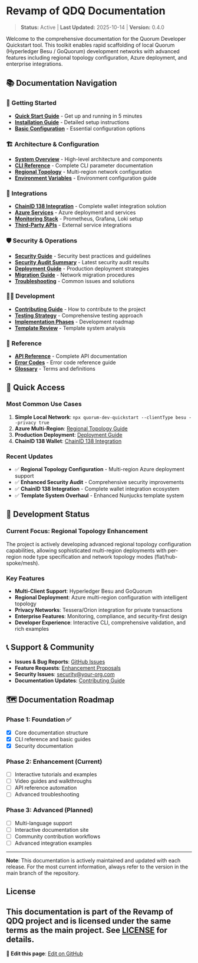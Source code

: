 # Revamp of QDQ Documentation

> **Status:** Active | **Last Updated:** 2025-10-14 | **Version:** 0.4.0

Welcome to the comprehensive documentation for the Quorum Developer Quickstart tool. This toolkit enables rapid scaffolding of local Quorum (Hyperledger Besu / GoQuorum) development networks with advanced features including regional topology configuration, Azure deployment, and enterprise integrations.

## 📚 Documentation Navigation

### 🚀 Getting Started
- **[Quick Start Guide](getting-started/quick-start.md)** - Get up and running in 5 minutes
- **[Installation Guide](getting-started/installation.md)** - Detailed setup instructions
- **[Basic Configuration](getting-started/basic-configuration.md)** - Essential configuration options

### 🏗️ Architecture & Configuration
- **[System Overview](architecture/system-overview.md)** - High-level architecture and components
- **[CLI Reference](configuration/cli-reference.md)** - Complete CLI parameter documentation
- **[Regional Topology](configuration/regional-topology.md)** - Multi-region network configuration
- **[Environment Variables](configuration/environment-variables.md)** - Environment configuration guide

### 🔌 Integrations
- **[ChainID 138 Integration](integrations/chainid-138/)** - Complete wallet integration solution
- **[Azure Services](integrations/azure-services/)** - Azure deployment and services
- **[Monitoring Stack](integrations/monitoring-stack/)** - Prometheus, Grafana, Loki setup
- **[Third-Party APIs](integrations/third-party-apis/)** - External service integrations

### 🛡️ Security & Operations
- **[Security Guide](security/security-guide.md)** - Security best practices and guidelines
- **[Security Audit Summary](security/audit-summary.md)** - Latest security audit results
- **[Deployment Guide](operations/deployment-guide.md)** - Production deployment strategies
- **[Migration Guide](operations/migration-guide.md)** - Network migration procedures
- **[Troubleshooting](operations/troubleshooting.md)** - Common issues and solutions

### 👩‍💻 Development
- **[Contributing Guide](development/contributing.md)** - How to contribute to the project
- **[Testing Strategy](development/testing-strategy.md)** - Comprehensive testing approach
- **[Implementation Phases](development/implementation-phases/)** - Development roadmap
- **[Template Review](development/template-review.md)** - Template system analysis

### 📖 Reference
- **[API Reference](reference/api-reference.md)** - Complete API documentation
- **[Error Codes](reference/error-codes.md)** - Error code reference guide
- **[Glossary](reference/glossary.md)** - Terms and definitions

## 🎯 Quick Access

### Most Common Use Cases
1. **Simple Local Network**: `npx quorum-dev-quickstart --clientType besu --privacy true`
2. **Azure Multi-Region**: [Regional Topology Guide](configuration/regional-topology.md)
3. **Production Deployment**: [Deployment Guide](operations/deployment-guide.md)
4. **ChainID 138 Wallet**: [ChainID 138 Integration](integrations/chainid-138/)

### Recent Updates
- ✅ **Regional Topology Configuration** - Multi-region Azure deployment support
- ✅ **Enhanced Security Audit** - Comprehensive security improvements
- ✅ **ChainID 138 Integration** - Complete wallet integration ecosystem
- ✅ **Template System Overhaul** - Enhanced Nunjucks template system

## 🔧 Development Status

### Current Focus: Regional Topology Enhancement
The project is actively developing advanced regional topology configuration capabilities, allowing sophisticated multi-region deployments with per-region node type specification and network topology modes (flat/hub-spoke/mesh).

### Key Features
- **Multi-Client Support**: Hyperledger Besu and GoQuorum
- **Regional Deployment**: Azure multi-region configuration with intelligent topology
- **Privacy Networks**: Tessera/Orion integration for private transactions
- **Enterprise Features**: Monitoring, compliance, and security-first design
- **Developer Experience**: Interactive CLI, comprehensive validation, and rich examples

## 📞 Support & Community

- **Issues & Bug Reports**: [GitHub Issues](https://github.com/Defi-Oracle-Tooling/Revamp-of-QDQ/issues)
- **Feature Requests**: [Enhancement Proposals](https://github.com/Defi-Oracle-Tooling/Revamp-of-QDQ/discussions)
- **Security Issues**: security@your-org.com
- **Documentation Updates**: [Contributing Guide](development/contributing.md)

## 🗺️ Documentation Roadmap

### Phase 1: Foundation ✅
- [x] Core documentation structure
- [x] CLI reference and basic guides
- [x] Security documentation

### Phase 2: Enhancement (Current)
- [ ] Interactive tutorials and examples
- [ ] Video guides and walkthroughs
- [ ] API reference automation
- [ ] Advanced troubleshooting

### Phase 3: Advanced (Planned)
- [ ] Multi-language support
- [ ] Interactive documentation site
- [ ] Community contribution workflows
- [ ] Advanced integration examples

---

**Note**: This documentation is actively maintained and updated with each release. For the most current information, always refer to the version in the main branch of the repository.

## License

This documentation is part of the Revamp of QDQ project and is licensed under the same terms as the main project. See [LICENSE](../LICENSE) for details.
---

**📝 Edit this page**: [Edit on GitHub](https://github.com/Defi-Oracle-Tooling/Revamp-of-QDQ/edit/feat/regional-topology-config/docs/README.md)
